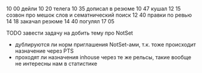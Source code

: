 10 00
дейли
10 20
телега
10 35
дописал в резюме
10 47
кушал
12 15
созвон про мешок слов и сематнический поиск
12 40
правки по ревью
14 18
закачал резюме
14 40
погулял
17 05


TODO
завести задачу на добить тему про NotSet
- дублируются ли норм приглашения NotSet-ами, т.к. тоже происходит назначение через PTS
- проходят ли назначения inhouse через те же рельсы, такие вообще не интересны нам в статистике
